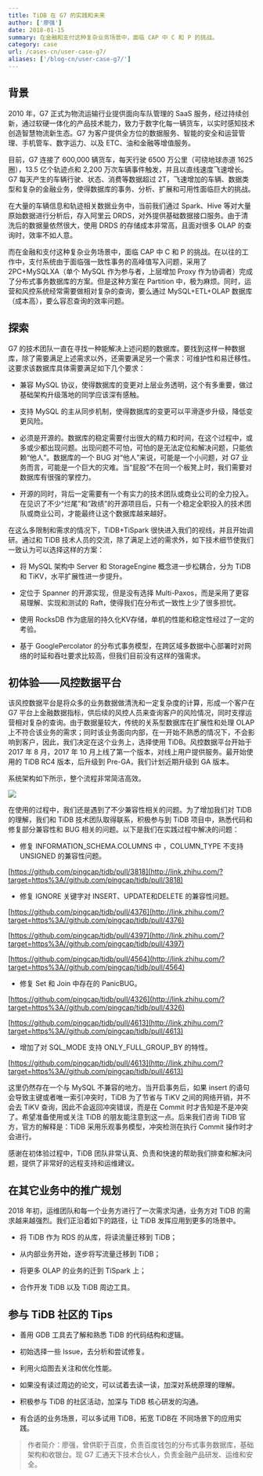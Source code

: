 ```yaml
---
title: TiDB 在 G7 的实践和未来
author: ['廖强']
date: 2018-01-15
summary: 在金融和支付这种复杂业务场景中，面临 CAP 中 C 和 P 的挑战。
category: case
url: /cases-cn/user-case-g7/
aliases: ['/blog-cn/user-case-g7/']
---
```


## 背景

2010 年，G7 正式为物流运输行业提供面向车队管理的 SaaS 服务，经过持续创新，通过软硬一体化的产品技术能力，致力于数字化每一辆货车，以实时感知技术创造智慧物流新生态。G7 为客户提供全方位的数据服务、智能的安全和运营管理、手机管车、数字运力、以及 ETC、油和金融等增值服务。

目前，G7 连接了 600,000 辆货车，每天行驶 6500 万公里（可绕地球赤道 1625 圈），13.5 亿个轨迹点和 2,200 万次车辆事件触发，并且以直线速度飞速增长。G7 每天产生的车辆行驶、状态、消费等数据超过 2T，飞速增加的车辆、数据类型和复杂的金融业务，使得数据库的事务、分析、扩展和可用性面临巨大的挑战。

在大量的车辆信息和轨迹相关数据业务中，当前我们通过 Spark、Hive 等对大量原始数据进行分析后，存入阿里云 DRDS，对外提供基础数据接口服务。由于清洗后的数据量依然很大，使用 DRDS 的存储成本非常高，且面对很多 OLAP 的查询时，效率不如人意。

而在金融和支付这种复杂业务场景中，面临 CAP 中 C 和 P 的挑战。在以往的工作中，支付系统由于面临强一致性事务的高峰值写入问题，采用了 2PC+MySQLXA（单个 MySQL 作为参与者，上层增加 Proxy 作为协调者）完成了分布式事务数据库的方案。但是这种方案在 Partition 中，极为麻烦。同时，运营和风控系统经常需要做相对复杂的查询，要么通过 MySQL+ETL+OLAP 数据库（成本高），要么容忍查询的效率问题。


## 探索

G7 的技术团队一直在寻找一种能解决上述问题的数据库。要找到这样一种数据库，除了需要满足上述需求以外，还需要满足另一个需求：可维护性和易迁移性。这要求该数据库具体需要满足如下几个要求：

+ 兼容 MySQL 协议，使得数据库的变更对上层业务透明，这个有多重要，做过基础架构升级落地的同学应该深有感触。

+ 支持 MySQL 的主从同步机制，使得数据库的变更可以平滑逐步升级，降低变更风险。

+ 必须是开源的。数据库的稳定需要付出很大的精力和时间，在这个过程中，或多或少都出现问题。出现问题不可怕，可怕的是无法定位和解决问题，只能依赖“他人”。数据库的一个 BUG 对“他人”来说，可能是一个小问题，对 G7 业务而言，可能是一个巨大的灾难。当“屁股”不在同一个板凳上时，我们需要对数据库有很强的掌控力。

+ 开源的同时，背后一定需要有一个有实力的技术团队或商业公司的全力投入。在见识了不少“烂尾”和“政绩”的开源项目后，只有一个稳定全职投入的技术团队或商业公司，才能最终让这个数据库越来越好。

在这么多限制和需求的情况下，TiDB+TiSpark 很快进入我们的视线，并且开始调研。通过和 TiDB 技术人员的交流，除了满足上述的需求外，如下技术细节使我们一致认为可以选择这样的方案：

+ 将 MySQL 架构中 Server 和 StorageEngine 概念进一步松耦合，分为 TiDB 和 TiKV，水平扩展性进一步提升。

+ 定位于 Spanner 的开源实现，但是没有选择 Multi-Paxos，而是采用了更容易理解、实现和测试的 Raft，使得我们在分布式一致性上少了很多担忧。

+ 使用 RocksDB 作为底层的持久化KV存储，单机的性能和稳定性经过了一定的考验。

+ 基于 GooglePercolator 的分布式事务模型，在跨区域多数据中心部署时对网络的时延和吞吐要求比较高，但我们目前没有这样的强需求。

## 初体验——风控数据平台

该风控数据平台是将众多的业务数据做清洗和一定复杂度的计算，形成一个客户在 G7 平台上金融数据指标，供后续的风控人员来查询客户的风险情况，同时支撑运营相对复杂的查询。由于数据量较大，传统的关系型数据库在扩展性和处理 OLAP 上不符合该业务的需求；同时该业务面向内部，在一开始不熟悉的情况下，不会影响到客户，因此，我们决定在这个业务上，选择使用 TiDB。风控数据平台开始于 2017 年 8 月，2017 年 10 月上线了第一个版本，对线上用户提供服务。最开始使用的 TiDB RC4 版本，后升级到 Pre-GA，我们计划近期升级到 GA 版本。

系统架构如下所示，整个流程非常简洁高效。

![](http://upload-images.jianshu.io/upload_images/542677-0dcd862f658723cb.png?imageMogr2/auto-orient/strip%7CimageView2/2/w/1240)

在使用的过程中，我们还是遇到了不少兼容性相关的问题。为了增加我们对 TiDB 的理解，我们和 TiDB 技术团队取得联系，积极参与到 TiDB 项目中，熟悉代码和修复部分兼容性和 BUG 相关的问题。以下是我们在实践过程中解决的问题：

+ 修复 INFORMATION_SCHEMA.COLUMNS 中 ，COLUMN_TYPE 不支持 UNSIGNED 的兼容性问题。

[https://github.com/pingcap/tidb/pull/3818](http://link.zhihu.com/?target=https%3A//github.com/pingcap/tidb/pull/3818)

+ 修复 IGNORE 关键字对 INSERT、UPDATE和DELETE 的兼容性问题。

[https://github.com/pingcap/tidb/pull/4376](http://link.zhihu.com/?target=https%3A//github.com/pingcap/tidb/pull/4376)

[https://github.com/pingcap/tidb/pull/4397](http://link.zhihu.com/?target=https%3A//github.com/pingcap/tidb/pull/4397)

[https://github.com/pingcap/tidb/pull/4564](http://link.zhihu.com/?target=https%3A//github.com/pingcap/tidb/pull/4564)

+ 修复 Set 和 Join 中存在的 PanicBUG。

[https://github.com/pingcap/tidb/pull/4326](http://link.zhihu.com/?target=https%3A//github.com/pingcap/tidb/pull/4326)

[https://github.com/pingcap/tidb/pull/4613](http://link.zhihu.com/?target=https%3A//github.com/pingcap/tidb/pull/4613)

+ 增加了对 SQL_MODE 支持 ONLY_FULL_GROUP_BY 的特性。

[https://github.com/pingcap/tidb/pull/4613](http://link.zhihu.com/?target=https%3A//github.com/pingcap/tidb/pull/4613)

这里仍然存在一个与 MySQL 不兼容的地方。当开启事务后，如果 insert 的语句会导致主键或者唯一索引冲突时，TiDB 为了节省与 TiKV 之间的网络开销，并不会去 TiKV 查询，因此不会返回冲突错误，而是在 Commit 时才告知是不是冲突了。希望准备使用或关注 TiDB 的朋友能注意到这一点。后来我们咨询 TiDB 官方，官方的解释是：TiDB 采用乐观事务模型，冲突检测在执行 Commit 操作时才会进行。

感谢在初体验过程中，TiDB 团队非常认真、负责和快速的帮助我们排查和解决问题，提供了非常好的远程支持和运维建议。

## 在其它业务中的推广规划

2018 年初，运维团队和每一个业务方进行了一次需求沟通，业务方对 TiDB 的需求越来越强烈。我们正沿着如下的路径，让 TiDB 发挥应用到更多的场景中。

+ 将 TiDB 作为 RDS 的从库，将读流量迁移到 TiDB；

+ 从内部业务开始，逐步将写流量迁移到 TiDB；

+ 将更多 OLAP 的业务的迁到 TiSpark 上；

+ 合作开发 TiDB 以及 TiDB 周边工具。

## 参与 TiDB 社区的 Tips

+ 善用 GDB 工具去了解和熟悉 TiDB 的代码结构和逻辑。

+ 初始选择一些 Issue，去分析和尝试修复。

+ 利用火焰图去关注和优化性能。

+ 如果没有读过周边的论文，可以试着去读一读，加深对系统原理的理解。

+ 积极参与 TiDB 的社区活动，加深与 TiDB 核心研发的沟通。

+ 有合适的业务场景，可以多试用 TiDB，拓宽 TiDB在 不同场景下的应用实践。



> 作者简介：廖强，曾供职于百度，负责百度钱包的分布式事务数据库，基础架构和收银台。现 G7 汇通天下技术合伙人，负责金融产品研发、运维和安全。
